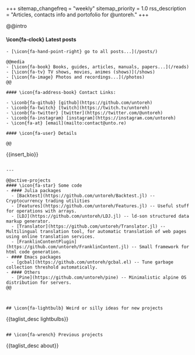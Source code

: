 +++
sitemap_changefreq = "weekly"
sitemap_priority = 1.0
rss_description = "Articles, contacts info and portofolio for @untoreh."
+++

@@intro

#### \icon{fa-clock} Latest posts
~~~{{recent_posts 3}}~~~
- [\icon{fa-hand-point-right} go to all posts...](/posts/)

@@media
- [\icon{fa-book} Books, guides, articles, manuals, papers...](/reads)
- [\icon{fa-tv} TV shows, movies, animes (shows)](/shows)
- [\icon{fa-image} Photos and recordings...](/photos)
@@

#### \icon{fa-address-book} Contact Links:

- \iconb{fa-github} [github](https://github.com/untoreh)
- \iconb{fa-twitch} [twitch](https://twitch.tv/untoreh)
- \iconb{fa-twitter} [twitter](https://twitter.com/@untoreh)
- \iconb{fa-instagram} [instagram](https://instagram.com/untoreh)
- \icon{fa-at} [email](mailto:contact@unto.re)

#### \icon{fa-user} Details

@@

~~~
{{insert_bio}}
~~~

---

@@active-projects
#### \icon{fa-star} Some code
- #### Julia packages
  - [Backtest](https://github.com/untoreh/Backtest.jl) -- Cryptocurrency trading utilities
  - [Features](https://github.com/untoreh/Features.jl) -- Useful stuff for operations with arrays.
  - [LDJ](https://github.com/untoreh/LDJ.jl) -- ld-son structured data markup generator.
  - [Translator](https://github.com/untoreh/Translator.jl) -- Multilingual translation tool, for automatic translation of web pages using online translation services.
  - [FranklinContentPlugin](https://github.com/untoreh/FranklinContent.jl) -- Small framework for html code generation.
- #### Emacs packages
  - [gcbal](https://github.com/untoreh/gcbal.el) -- Tune garbage collection threshold automatically.
- #### Others
  - [Pine](https://github.com/untoreh/pine) -- Minimalistic alpine OS distribution for servers.
@@



## \icon{fa-lightbulb} Weird or silly ideas for new projects

~~~
{{taglist_desc lightbulbs}}
~~~

## \icon{fa-wrench} Previous projects
~~~
{{taglist_desc about}}
~~~

